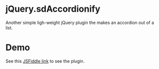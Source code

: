 # jQuery.sdAccordionify
Another simple ligh-weight jQuery plugin the makes an accordion out of a list.

# Demo
See this [JSFiddle link](http://jsfiddle.net/D4V1D/zv7fk2qj/) to see the plugin.
